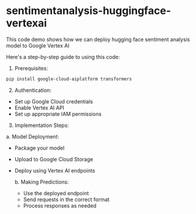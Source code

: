 # sentimentanalysis-huggingface-vertexai
This code demo shows how we can deploy hugging face sentiment analysis model to Google Vertex AI

Here's a step-by-step guide to using this code:

1. Prerequisites:
```bash
pip install google-cloud-aiplatform transformers
```

2. Authentication:
- Set up Google Cloud credentials
- Enable Vertex AI API
- Set up appropriate IAM permissions

3. Implementation Steps:

  a. Model Deployment:
  - Package your model
  - Upload to Google Cloud Storage
- Deploy using Vertex AI endpoints

  b. Making Predictions:
  - Use the deployed endpoint
  - Send requests in the correct format
  - Process responses as needed
